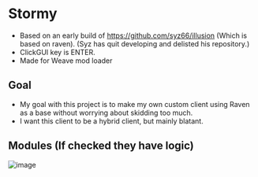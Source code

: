 # Stormy
- Based on an early build of https://github.com/syz66/illusion (Which is based on raven). (Syz has quit developing and delisted his repository.)
- ClickGUI key is ENTER.
- Made for Weave mod loader
## Goal
- My goal with this project is to make my own custom client using Raven as a base without worrying about skidding too much. 
- I want this client to be a hybrid client, but mainly blatant.
## Modules (If checked they have logic)
![image](https://github.com/Tryflle/stormy/assets/111710533/4df50990-995d-4381-ad6e-d4479595f5ab)

